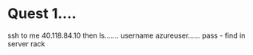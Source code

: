 # Quest 1....
ssh to me 40.118.84.10 then ls.......
username azureuser......
pass - find in server rack

